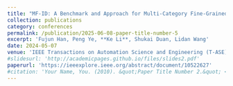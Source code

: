 ```yaml
---
title: "MF-ID: A Benchmark and Approach for Multi-Category Fine-Grained Intrusion Detection"
collection: publications
category: conferences
permalink: /publication/2025-06-08-paper-title-number-5
excerpt: 'Fujun Han, Peng Ye, **Ke Li**, Shukai Duan, Lidan Wang'
date: 2024-05-07
venue: 'IEEE Transactions on Automation Science and Engineering (T-ASE)'
#slidesurl: 'http://academicpages.github.io/files/slides2.pdf'
paperurl: 'https://ieeexplore.ieee.org/abstract/document/10522627'
#citation: 'Your Name, You. (2010). &quot;Paper Title Number 2.&quot; <i>Journal 1</i>. 1(2).'
---
```

